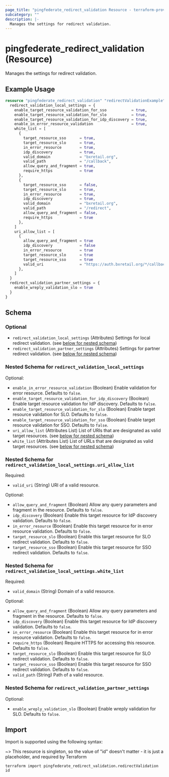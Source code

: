 ```yaml
---
page_title: "pingfederate_redirect_validation Resource - terraform-provider-pingfederate"
subcategory: ""
description: |-
  Manages the settings for redirect validation.
---
```


# pingfederate_redirect_validation (Resource)

Manages the settings for redirect validation.

## Example Usage

```terraform
resource "pingfederate_redirect_validation" "redirectValidationExample" {
  redirect_validation_local_settings = {
    enable_target_resource_validation_for_sso           = true,
    enable_target_resource_validation_for_slo           = true,
    enable_target_resource_validation_for_idp_discovery = true,
    enable_in_error_resource_validation                 = true,
    white_list = [
      {
        target_resource_sso      = true,
        target_resource_slo      = true,
        in_error_resource        = true,
        idp_discovery            = true,
        valid_domain             = "bxretail.org",
        valid_path               = "/callback",
        allow_query_and_fragment = true,
        require_https            = true
      },
      {
        target_resource_sso      = false,
        target_resource_slo      = true,
        in_error_resource        = true,
        idp_discovery            = true,
        valid_domain             = "bxretail.org",
        valid_path               = "/redirect",
        allow_query_and_fragment = false,
        require_https            = true
      },
    ]
    uri_allow_list = [
      {
        allow_query_and_fragment = true
        idp_discovery            = false
        in_error_resource        = true
        target_resource_slo      = true
        target_resource_sso      = true
        valid_uri                = "https://auth.bxretail.org/*/callback"
      },
    ]
  }
  redirect_validation_partner_settings = {
    enable_wreply_validation_slo = true
  }
}
```

<!-- schema generated by tfplugindocs -->
## Schema

### Optional

- `redirect_validation_local_settings` (Attributes) Settings for local redirect validation. (see [below for nested schema](#nestedatt--redirect_validation_local_settings))
- `redirect_validation_partner_settings` (Attributes) Settings for partner redirect validation. (see [below for nested schema](#nestedatt--redirect_validation_partner_settings))

<a id="nestedatt--redirect_validation_local_settings"></a>
### Nested Schema for `redirect_validation_local_settings`

Optional:

- `enable_in_error_resource_validation` (Boolean) Enable validation for error resource. Defaults to `false`.
- `enable_target_resource_validation_for_idp_discovery` (Boolean) Enable target resource validation for IdP discovery. Defaults to `false`.
- `enable_target_resource_validation_for_slo` (Boolean) Enable target resource validation for SLO. Defaults to `false`.
- `enable_target_resource_validation_for_sso` (Boolean) Enable target resource validation for SSO. Defaults to `false`.
- `uri_allow_list` (Attributes List) List of URIs that are designated as valid target resources. (see [below for nested schema](#nestedatt--redirect_validation_local_settings--uri_allow_list))
- `white_list` (Attributes List) List of URLs that are designated as valid target resources. (see [below for nested schema](#nestedatt--redirect_validation_local_settings--white_list))

<a id="nestedatt--redirect_validation_local_settings--uri_allow_list"></a>
### Nested Schema for `redirect_validation_local_settings.uri_allow_list`

Required:

- `valid_uri` (String) URI of a valid resource.

Optional:

- `allow_query_and_fragment` (Boolean) Allow any query parameters and fragment in the resource. Defaults to `false`.
- `idp_discovery` (Boolean) Enable this target resource for IdP discovery validation. Defaults to `false`.
- `in_error_resource` (Boolean) Enable this target resource for in error resource validation. Defaults to `false`.
- `target_resource_slo` (Boolean) Enable this target resource for SLO redirect validation. Defaults to `false`.
- `target_resource_sso` (Boolean) Enable this target resource for SSO redirect validation. Defaults to `false`.


<a id="nestedatt--redirect_validation_local_settings--white_list"></a>
### Nested Schema for `redirect_validation_local_settings.white_list`

Required:

- `valid_domain` (String) Domain of a valid resource.

Optional:

- `allow_query_and_fragment` (Boolean) Allow any query parameters and fragment in the resource. Defaults to `false`.
- `idp_discovery` (Boolean) Enable this target resource for IdP discovery validation. Defaults to `false`.
- `in_error_resource` (Boolean) Enable this target resource for in error resource validation. Defaults to `false`.
- `require_https` (Boolean) Require HTTPS for accessing this resource. Defaults to `false`.
- `target_resource_slo` (Boolean) Enable this target resource for SLO redirect validation. Defaults to `false`.
- `target_resource_sso` (Boolean) Enable this target resource for SSO redirect validation. Defaults to `false`.
- `valid_path` (String) Path of a valid resource.



<a id="nestedatt--redirect_validation_partner_settings"></a>
### Nested Schema for `redirect_validation_partner_settings`

Optional:

- `enable_wreply_validation_slo` (Boolean) Enable wreply validation for SLO. Defaults to `false`.

## Import

Import is supported using the following syntax:

~> This resource is singleton, so the value of "id" doesn't matter - it is just a placeholder, and required by Terraform

```shell
terraform import pingfederate_redirect_validation.redirectValidation id
```